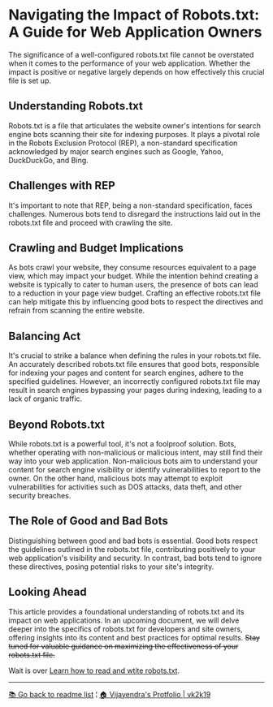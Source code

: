 # Navigating the Impact of Robots.txt: A Guide for Web Application Owners

The significance of a well-configured robots.txt file cannot be overstated when it comes to the performance of your web application. Whether the impact is positive or negative largely depends on how effectively this crucial file is set up.

## Understanding Robots.txt

Robots.txt is a file that articulates the website owner's intentions for search engine bots scanning their site for indexing purposes. It plays a pivotal role in the Robots Exclusion Protocol (REP), a non-standard specification acknowledged by major search engines such as Google, Yahoo, DuckDuckGo, and Bing.

## Challenges with REP

It's important to note that REP, being a non-standard specification, faces challenges. Numerous bots tend to disregard the instructions laid out in the robots.txt file and proceed with crawling the site.

## Crawling and Budget Implications
As bots crawl your website, they consume resources equivalent to a page view, which may impact your budget. While the intention behind creating a website is typically to cater to human users, the presence of bots can lead to a reduction in your page view budget. Crafting an effective robots.txt file can help mitigate this by influencing good bots to respect the directives and refrain from scanning the entire website.

## Balancing Act
It's crucial to strike a balance when defining the rules in your robots.txt file. An accurately described robots.txt file ensures that good bots, responsible for indexing your pages and content for search engines, adhere to the specified guidelines. However, an incorrectly configured robots.txt file may result in search engines bypassing your pages during indexing, leading to a lack of organic traffic.

## Beyond Robots.txt
While robots.txt is a powerful tool, it's not a foolproof solution. Bots, whether operating with non-malicious or malicious intent, may still find their way into your web application. Non-malicious bots aim to understand your content for search engine visibility or identify vulnerabilities to report to the owner. On the other hand, malicious bots may attempt to exploit vulnerabilities for activities such as DOS attacks, data theft, and other security breaches.

## The Role of Good and Bad Bots
Distinguishing between good and bad bots is essential. Good bots respect the guidelines outlined in the robots.txt file, contributing positively to your web application's visibility and security. In contrast, bad bots tend to ignore these directives, posing potential risks to your site's integrity.

## Looking Ahead
This article provides a foundational understanding of robots.txt and its impact on web applications. In an upcoming document, we will delve deeper into the specifics of robots.txt for developers and site owners, offering insights into its content and best practices for optimal results. ~~Stay tuned for valuable guidance on maximizing the effectiveness of your robots.txt file.~~

Wait is over [Learn how to read and wtite robots.txt](./robots.md).

***

[&#128218; Go back to readme list](../) ¦ [&#x1F3E0; Vijayendra's Protfolio &#124; vk2k19](/) 


